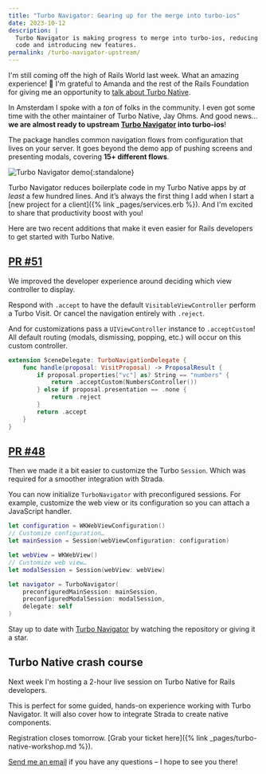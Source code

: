 ```yaml
---
title: "Turbo Navigator: Gearing up for the merge into turbo-ios"
date: 2023-10-12
description: |
  Turbo Navigator is making progress to merge into turbo-ios, reducing boilerplate
  code and introducing new features.
permalink: /turbo-navigator-upstream/
---
```


I'm still coming off the high of Rails World last week. What an amazing experience! 🤩 I'm grateful to Amanda and the rest of the Rails Foundation for giving me an opportunity to [talk about Turbo Native](https://rubyonrails.org/world/agenda/day-2/6-joe-masilotti-se4ssion).

In Amsterdam I spoke with a _ton_ of folks in the community. I even got some time with the other maintainer of Turbo Native, Jay Ohms. And good news… **we are almost ready to upstream [Turbo Navigator](https://github.com/joemasilotti/TurboNavigator) into turbo-ios**!

The package handles common navigation flows from configuration that lives on your server. It goes beyond the demo app of pushing screens and presenting modals, covering **15+ different flows**.

![Turbo Navigator demo](/images/turbo-navigator-demo.gif){:standalone}

Turbo Navigator reduces boilerplate code in my Turbo Native apps by _at least_ a few hundred lines. And it’s always the first thing I add when I start a [new project for a client]({% link _pages/services.erb %}). And I'm excited to share that productivity boost with you!

Here are two recent additions that make it even easier for Rails developers to get started with Turbo Native.

## [PR #51](https://github.com/joemasilotti/TurboNavigator/pull/51)

We improved the developer experience around deciding which view controller to display.

Respond with `.accept` to have the default `VisitableViewController` perform a Turbo Visit. Or cancel the navigation entirely with `.reject`.

And for customizations pass a `UIViewController` instance to `.acceptCustom`! All default routing (modals, dismissing, popping, etc.) will occur on this custom controller.

```swift
extension SceneDelegate: TurboNavigationDelegate {
    func handle(proposal: VisitProposal) -> ProposalResult {
        if proposal.properties["vc"] as? String == "numbers" {
            return .acceptCustom(NumbersController())
        } else if proposal.presentation == .none {
            return .reject
        }
        return .accept
    }
}
```

## [PR #48](https://github.com/joemasilotti/TurboNavigator/pull/48)

Then we made it a bit easier to customize the Turbo `Session`. Which was required for a smoother integration with Strada.

You can now initialize `TurboNavigator` with preconfigured sessions. For example, customize the web view or its configuration so you can attach a JavaScript handler.

```swift
let configuration = WKWebViewConfiguration()
// Customize configuration…
let mainSession = Session(webViewConfiguration: configuration)

let webView = WKWebView()
// Customize web view…
let modalSession = Session(webView: webView)

let navigator = TurboNavigator(
    preconfiguredMainSession: mainSession,
    preconfiguredModalSession: modalSession,
    delegate: self
)
```

Stay up to date with [Turbo Navigator](https://github.com/joemasilotti/TurboNavigator) by watching the repository or giving it a star.

## Turbo Native crash course

Next week I'm hosting a 2-hour live session on Turbo Native for Rails developers.

This is perfect for some guided, hands-on experience working with Turbo Navigator. It will also cover how to integrate Strada to create native components.

Registration closes tomorrow. [Grab your ticket here]({% link _pages/turbo-native-workshop.md %}).

[Send me an email](mailto:joe@masilotti.com) if you have any questions – I hope to see you there!
